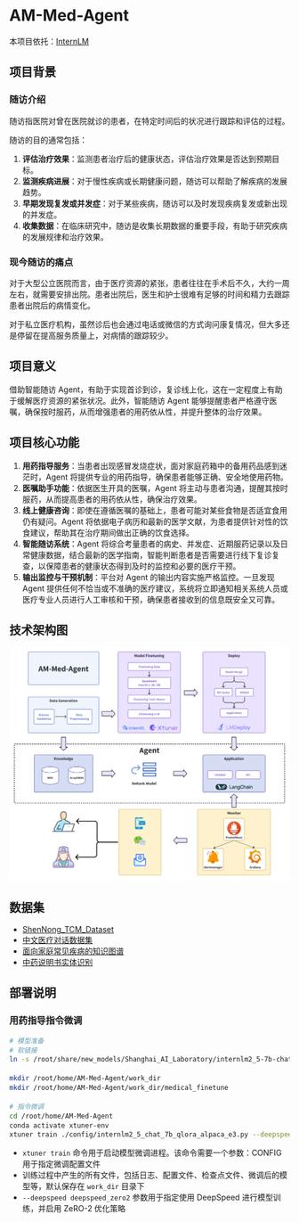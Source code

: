 # AM-Med-Agent  

本项目依托：[InternLM](https://github.com/InternLM/Tutorial)  

## 项目背景
### 随访介绍
随访指医院对曾在医院就诊的患者，在特定时间后的状况进行跟踪和评估的过程。

随访的目的通常包括：

1. **评估治疗效果**：监测患者治疗后的健康状态，评估治疗效果是否达到预期目标。
2. **监测疾病进展**：对于慢性疾病或长期健康问题，随访可以帮助了解疾病的发展趋势。
3. **早期发现复发或并发症**：对于某些疾病，随访可以及时发现疾病复发或新出现的并发症。
4. **收集数据**：在临床研究中，随访是收集长期数据的重要手段，有助于研究疾病的发展规律和治疗效果。

### 现今随访的痛点
对于大型公立医院而言，由于医疗资源的紧张，患者往往在手术后不久，大约一周左右，就需要安排出院。患者出院后，医生和护士很难有足够的时间和精力去跟踪患者出院后的病情变化。

对于私立医疗机构，虽然诊后也会通过电话或微信的方式询问康复情况，但大多还是停留在提高服务质量上，对病情的跟踪较少。

## 项目意义
借助智能随访 Agent，有助于实现首诊到诊，复诊线上化，这在一定程度上有助于缓解医疗资源的紧张状况。此外，智能随访 Agent 能够提醒患者严格遵守医嘱，确保按时服药，从而增强患者的用药依从性，并提升整体的治疗效果。

## 项目核心功能
1. **用药指导服务**：当患者出现感冒发烧症状，面对家庭药箱中的备用药品感到迷茫时，Agent 将提供专业的用药指导，确保患者能够正确、安全地使用药物。
2. **医嘱助手功能**：依据医生开具的医嘱，Agent 将主动与患者沟通，提醒其按时服药，从而提高患者的用药依从性，确保治疗效果。
3. **线上健康咨询**：即使在遵循医嘱的基础上，患者可能对某些食物是否适宜食用仍有疑问。Agent 将依据电子病历和最新的医学文献，为患者提供针对性的饮食建议，帮助其在治疗期间做出正确的饮食选择。
4. **智能随访系统**：Agent 将综合考量患者的病史、并发症、近期服药记录以及日常健康数据，结合最新的医学指南，智能判断患者是否需要进行线下复诊复查，以保障患者的健康状态得到及时的监控和必要的医疗干预。
5. **输出监控与干预机制**：平台对 Agent 的输出内容实施严格监控。一旦发现 Agent 提供任何不恰当或不准确的医疗建议，系统将立即通知相关系统人员或医疗专业人员进行人工审核和干预，确保患者接收到的信息既安全又可靠。

## 技术架构图

![技术架构图](./img/技术架构图.png)


## 数据集

- [ShenNong_TCM_Dataset](https://huggingface.co/datasets/michaelwzhu/ShenNong_TCM_Dataset)
- [中文医疗对话数据集](https://tianchi.aliyun.com/dataset/90163)
- [面向家庭常见疾病的知识图谱](http://data.openkg.cn/dataset/medicalgraph#)
- [中药说明书实体识别](https://tianchi.aliyun.com/dataset/86819)

## 部署说明

### 用药指导指令微调

```bash
# 模型准备
# 软链接
ln -s /root/share/new_models/Shanghai_AI_Laboratory/internlm2_5-7b-chat /root/home/AM-Med-Agent/model/internlm2_5-7b-chat

mkdir /root/home/AM-Med-Agent/work_dir
mkdir /root/home/AM-Med-Agent/work_dir/medical_finetune

# 指令微调
cd /root/home/AM-Med-Agent
conda activate xtuner-env
xtuner train ./config/internlm2_5_chat_7b_qlora_alpaca_e3.py --deepspeed deepspeed_zero2 --work-dir ./work_dir/medical_finetune
```
- `xtuner train` 命令用于启动模型微调进程。该命令需要一个参数：CONFIG 用于指定微调配置文件
- 训练过程中产生的所有文件，包括日志、配置文件、检查点文件、微调后的模型等，默认保存在 `work_dir` 目录下
- `--deepspeed deepspeed_zero2` 参数用于指定使用 DeepSpeed 进行模型训练，并启用 ZeRO-2 优化策略
